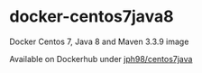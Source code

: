 # docker-centos7java8
Docker Centos 7, Java 8 and Maven 3.3.9 image

Available on Dockerhub under [jph98/centos7java](https://hub.docker.com/r/jph98/centos7java/)

